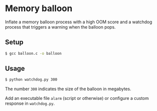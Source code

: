 # Memory balloon

Inflate a memory balloon process with a high OOM score and a watchdog process that triggers a warning when the balloon pops.

## Setup
```sh
$ gcc balloon.c -o balloon
```

## Usage
```sh
$ python watchdog.py 300
```
The number `300` indicates the size of the balloon in megabytes.

Add an executable file `alarm` (script or otherwise) or configure a custom response in `watchdog.py`.

